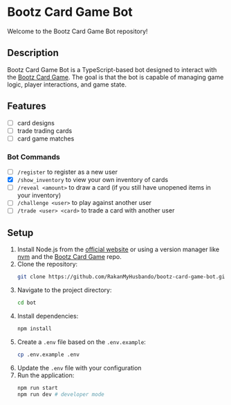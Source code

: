 # Bootz Card Game Bot

Welcome to the Bootz Card Game Bot repository!

## Description
Bootz Card Game Bot is a TypeScript-based bot designed to interact with the [Bootz Card Game](https://github.com/RakanMyHusbando/bootz-card-game). The goal is that the bot is capable of managing game logic, player interactions, and game state.

## Features
- [ ] card designs
- [ ] trade trading cards
- [ ] card game matches

### Bot Commands
- [ ] `/register` to register as a new user
- [x] `/show_inventory` to view your own inventory of cards
- [ ] `/reveal <amount>` to draw a card (if you still have unopened items in your inventory)
- [ ] `/challenge <user>` to play against another user
- [ ] `/trade <user> <card>` to trade a card with another user

## Setup

1. Install Node.js from the [official website](https://nodejs.org/) or using a version manager like [nvm](https://github.com/nvm-sh/nvm) and the [Bootz Card Game](https://github.com/RakanMyHusbando/bootz-card-game) repo.
2. Clone the repository:
   ```sh
   git clone https://github.com/RakanMyHusbando/bootz-card-game-bot.git bot
   ```
3. Navigate to the project directory:
   ```sh
   cd bot
   ```
3. Install dependencies:
    ```sh
    npm install
    ```
4. Create a `.env` file based on the `.env.example`:
    ```sh
    cp .env.example .env
    ```
5. Update the `.env` file with your configuration
6. Run the application:
    ```sh
    npm run start
    npm run dev # developer mode
    ```
